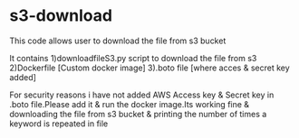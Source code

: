 # s3-download
This code allows user to download the file from s3 bucket

It contains
1)downloadfileS3.py script to download the file from s3
2)Dockerfile [Custom docker image]
3).boto file [where acces & secret key added]

For security reasons i have not added AWS Access key & Secret key in .boto file.Please add it & run the docker image.Its working fine & downloading the file from s3 bucket & printing the number of times a keyword is repeated in file
